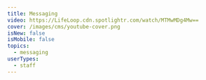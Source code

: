 ```yaml
---
title: Messaging
video: https://LifeLoop.cdn.spotlightr.com/watch/MTMwMDg4Mw==
cover: /images/cms/youtube-cover.png
isNew: false
isMobile: false
topics:
  - messaging
userTypes:
  - staff
---
```

